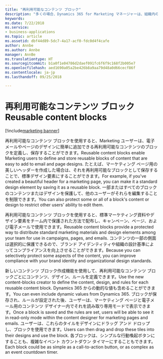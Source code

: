 ```yaml
---
title: "再利用可能なコンテンツ ブロック"
description: "多くの場合、Dynamics 365 for Marketing マネージャーは、組織内のマーケティング コンテンツの作成フローと編集機能を制御することを希望します。"
keywords: 
ms.date: 7/22/2018
ms.service:
- business-applications
ms.topic: article
ms.assetid: dbf44d89-5dc7-4a17-acf0-fdc0d4f4cafe
author: Annbe
ms.author: Annbe
manager: AnnBe
ms.translationtype: HT
ms.sourcegitcommit: b1a0f1e04786d2daef091fc6f6f9c168f2b005e7
ms.openlocfilehash: aed1690a05a2be426b8a9aa79d48a0d66cecf86f
ms.contentlocale: ja-jp
ms.lasthandoff: 09/25/2018

---
```


# <a name="reusable-content-blocks"></a><span data-ttu-id="44244-103">再利用可能なコンテンツ ブロック</span><span class="sxs-lookup"><span data-stu-id="44244-103">Reusable content blocks</span></span>

[!include[marketing banner](../../includes/marketing.md)]



<span data-ttu-id="44244-104">再利用可能なコンテンツ ブロックを使用すると、Marketing ユーザーは、電子メールやページのデザインに簡単に追加できる再利用可能なコンテンツのブロックを定義し、保存することができます。</span><span class="sxs-lookup"><span data-stu-id="44244-104">Reusable content blocks enable Marketing users to define and store reusable blocks of content that are easy to add to email and page designs.</span></span> <span data-ttu-id="44244-105">たとえば、マーケティング ページ用の美しいヘッダーを作成した場合は、それを再利用可能なブロックとして保存することで、標準デザイン要素にすることができます。</span><span class="sxs-lookup"><span data-stu-id="44244-105">For example, if you've created a beautiful header for a marketing page, you can make it a standard design element by saving it as a reusable block.</span></span> <span data-ttu-id="44244-106">一部またはすべてのブロックのコンテンツまたはデザインを保護して、他のユーザーがそれらを編集することを制限できます。</span><span class="sxs-lookup"><span data-stu-id="44244-106">You can also protect some or all of a block's content or design to restrict other users' ability to edit them.</span></span> 

<span data-ttu-id="44244-107">再利用可能なコンテンツ ブロックを使用すると、標準マーケティング資料やデザイン要素をチーム内で保護された方法で配布し、キャンペーン、ページ、および電子メールで使用できます。</span><span class="sxs-lookup"><span data-stu-id="44244-107">Reusable content blocks provide a protected way to distribute standard marketing materials and design elements among your team for use in campaigns, pages, and emails.</span></span> <span data-ttu-id="44244-108">コンテンツの一部の側面は選択的に保護できるので、ブランド アイデンティティや組織の設計基準によってコンプライアンスを向上させることができます。</span><span class="sxs-lookup"><span data-stu-id="44244-108">Because you can selectively protect some aspects of the content, you can improve compliance with your brand identity and organizational design standards.</span></span>

<span data-ttu-id="44244-109">新しいコンテンツ ブロック作成機能を使用して、再利用可能なコンテンツ ブロックごとにコンテンツ、デザイン、ルールを定義できます。</span><span class="sxs-lookup"><span data-stu-id="44244-109">Use the new content-blocks creator to define the content, design, and rules for each reusable content block.</span></span> <span data-ttu-id="44244-110">Dynamics 365 からの動的な値も含めることができます。</span><span class="sxs-lookup"><span data-stu-id="44244-110">You can even include dynamic values from Dynamics 365.</span></span> <span data-ttu-id="44244-111">ブロックが保存され、ルールが設定された後、ユーザーは、マーケティング ページと電子メール用のコンテンツ デザイナー内でそれを読み取り専用モードで表示できます。</span><span class="sxs-lookup"><span data-stu-id="44244-111">Once a block is saved and the rules are set, users will be able to see it in read-only mode within the content designer for marketing pages and emails.</span></span> <span data-ttu-id="44244-112">ユーザーは、これらのタイルをデザインにドラッグ アンド ドロップし、ブロックを使用できます。</span><span class="sxs-lookup"><span data-stu-id="44244-112">Users can then drag and drop these tiles into their designs and use the block.</span></span> <span data-ttu-id="44244-113">各ブロックは、シンプルな行動喚起ボタンにすることも、複雑なイベント カウントダウン タイマーにすることもできます。</span><span class="sxs-lookup"><span data-stu-id="44244-113">Each block could be as simple as a call-to-action button, or as complex as an event countdown timer.</span></span>  

<!--
### Who uses this feature
Marketers, marketing managers, and content designers
### Setup required
Administrators can easily set up and configure the feature in the app settings.
-->

